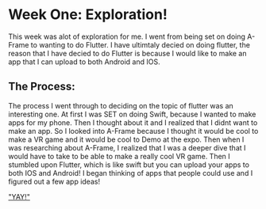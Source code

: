 #  Week One: Exploration!

This week was alot of exploration for me. I went from being set on doing A-Frame
to wanting to do Flutter. I have ultimtaly decied on doing flutter, the reason that I have 
decied to do Flutter is because I would like to make an app that I can upload to both Android and 
IOS. 

## The Process:
The process I went through to deciding on the topic of flutter was an interesting one. At first I was SET on doing Swift, because I wanted to make apps for my phone. Then I thought about it and I realized that I didnt want to make an app. So I looked into A-Frame because I thought it would be cool to make a VR game and it would be cool to Demo at the expo. Then when I was researching about A-Frame, I realized that I was a deeper dive that I would have to take to be able to make a really cool VR game. 
Then I stumbled upon Flutter, which is like swift but you can upload your apps to both IOS and Android! I began thinking of apps that people could use and I figured out a few app ideas!

["YAY!"](../photos/giphy.gif)
